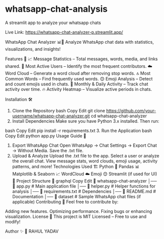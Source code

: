 # whatsapp-chat-analysis
A streamlit app to analyze your whatsapp chats

Live Link:  https://whatsapp-chat-analyzer-p.streamlit.app/

WhatsApp Chat Analyzer 📊💬
Analyze WhatsApp chat data with statistics, visualizations, and insights!

Features 🚀
📈 Message Statistics – Total messages, words, media, and links shared.
👥 Most Active Users – Identify the most frequent contributors.
☁️ Word Cloud – Generate a word cloud after removing stop words.
🔝 Most Common Words – Find frequently used words.
😊 Emoji Analysis – Detect and count emojis used in chats.
📆 Monthly & Daily Activity – Track chat activity over time.
🔥 Activity Heatmap – Visualize active periods in chats.


Installation 🛠️
1. Clone the Repository
bash
Copy
Edit
git clone https://github.com/your-username/whatsapp-chat-analyzer.git
cd whatsapp-chat-analyzer
2. Install Dependencies
Make sure you have Python 3.x installed. Then run:

bash
Copy
Edit
pip install -r requirements.txt
3. Run the Application
bash
Copy
Edit
python app.py
Usage Guide 📖
1. Export WhatsApp Chat
Open WhatsApp → Chat Settings → Export Chat → Without Media.
Save the .txt file.
2. Upload & Analyze
Upload the .txt file to the app.
Select a user or analyze the overall chat.
View message stats, word clouds, emoji usage, activity patterns, and more!
Technologies Used 🏗️
Python 🐍
Pandas 📊
Matplotlib & Seaborn 📈
WordCloud ☁️
Emoji 😊
Streamlit (if used for UI) 🎨
Project Structure 📂
graphql
Copy
Edit
📁 whatsapp-chat-analyzer
│── 📜 app.py                # Main application file
│── 📜 helper.py             # Helper functions for analysis
│── 📜 requirements.txt      # Dependencies
│── 📜 README.md             # Documentation
│── 📁 dataset               # Sample WhatsApp chat files (if applicable)
Contributing 🤝
Feel free to contribute by:

Adding new features.
Optimizing performance.
Fixing bugs or enhancing visualization.
License 📜
This project is MIT Licensed – Free to use and modify!

Author ✨
📌 RAHUL YADAV
 
